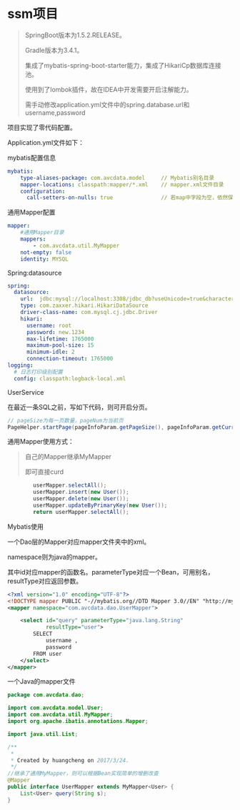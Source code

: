 # ssm项目

> SpringBoot版本为1.5.2.RELEASE。
>
> Gradle版本为3.4.1。
>
> 集成了mybatis-spring-boot-starter能力，集成了HikariCp数据库连接池。
>
> 使用到了lombok插件，故在IDEA中开发需要开启注解能力。
>
> 
> 需手动修改application.yml文件中的spring.database.url和username,password
> 



项目实现了零代码配置。

Application.yml文件如下：

mybatis配置信息

```yaml
mybatis:
    type-aliases-package: com.avcdata.model 	// Mybatis别名目录
    mapper-locations: classpath:mapper/*.xml	// mapper.xml文件目录
    configuration:
      call-setters-on-nulls: true				// 若map中字段为空，依然保留key，value为null
```

通用Mapper配置

```Yaml
mapper:
    #通用Mapper目录
    mappers:
        - com.avcdata.util.MyMapper
    not-empty: false
    identity: MYSQL
```

Spring:datasource

```yaml
spring:
  datasource:
    url:  jdbc:mysql://localhost:3308/jdbc_db?useUnicode=true&characterEncoding=utf-8&useSSL=false
    type: com.zaxxer.hikari.HikariDataSource
    driver-class-name: com.mysql.cj.jdbc.Driver
    hikari:
      username: root
      password: new.1234
      max-lifetime: 1765000
      maximum-pool-size: 15
      minimum-idle: 2
      connection-timeout: 1765000
logging:
  # 日志打印级别配置
  config: classpath:logback-local.xml
```

UserService

在最近一条SQL之前，写如下代码，则可开启分页。

```java
// pageSize为每一页数量，pageNum为当前页
PageHelper.startPage(pageInfoParam.getPageSize(), pageInfoParam.getCurrentPage());
```

通用Mapper使用方式：

> 自己的Mapper继承MyMapper
>
> 即可直接curd

```java
        userMapper.selectAll();
        userMapper.insert(new User());
        userMapper.delete(new User());
        userMapper.updateByPrimaryKey(new User());
        return userMapper.selectAll();
```

Mybatis使用

一个Dao层的Mapper对应mapper文件夹中的xml。

namespace则为java的mapper。

其中id对应mapper的函数名。parameterType对应一个Bean，可用别名，resultType对应返回参数。

```Xml
<?xml version="1.0" encoding="UTF-8"?>
<!DOCTYPE mapper PUBLIC "-//mybatis.org//DTD Mapper 3.0//EN" "http://mybatis.org/dtd/mybatis-3-mapper.dtd">
<mapper namespace="com.avcdata.dao.UserMapper">

    <select id="query" parameterType="java.lang.String"
            resultType="user">
        SELECT
            username ,
            password
        FROM user
    </select>
</mapper>
```

一个Java的mapper文件

```java
package com.avcdata.dao;

import com.avcdata.model.User;
import com.avcdata.util.MyMapper;
import org.apache.ibatis.annotations.Mapper;

import java.util.List;

/**
 *
 * Created by huangcheng on 2017/3/24.
 */
//继承了通用MyMapper，则可以根据Bean实现简单的增删改查
@Mapper
public interface UserMapper extends MyMapper<User> {
    List<User> query(String s);
}
```

